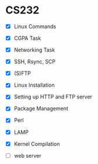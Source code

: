 # CS232

 - [x] Linux Commands
 - [x] CGPA Task
 - [x] Networking Task
 - [x] SSH, Rsync, SCP
 - [x] (S)FTP
 - [x] Linux Installation
 - [x] Setting up HTTP and FTP server
 - [x] Package Management
 - [x] Perl
 - [x] LAMP
 - [x] Kernel Compilation
 - [ ] web server

